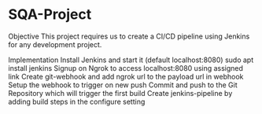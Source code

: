 # SQA-Project

Objective
This project requires us to create a CI/CD pipeline using Jenkins for any development project.

Implementation
Install Jenkins and start it (default localhost:8080) sudo apt install jenkins
Signup on Ngrok to access localhost:8080 using assigned link
Create git-webhook and add ngrok url to the payload url in webhook
Setup the webhook to trigger on new push
Commit and push to the Git Repository which will trigger the first build
Create jenkins-pipeline by adding build steps in the configure setting
